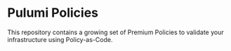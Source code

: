 # Pulumi Policies

This repository contains a growing set of Premium Policies to validate your infrastructure using
Policy-as-Code.
